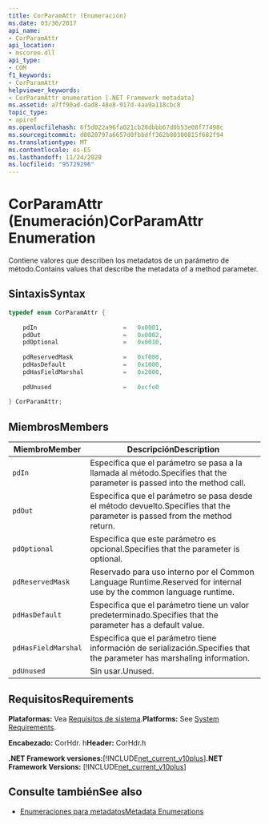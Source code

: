```yaml
---
title: CorParamAttr (Enumeración)
ms.date: 03/30/2017
api_name:
- CorParamAttr
api_location:
- mscoree.dll
api_type:
- COM
f1_keywords:
- CorParamAttr
helpviewer_keywords:
- CorParamAttr enumeration [.NET Framework metadata]
ms.assetid: a7ff90ad-dad8-48e8-917d-4aa9a118cbc8
topic_type:
- apiref
ms.openlocfilehash: 6f5d022a96fa021cb28dbbb67d0b53e08f77498c
ms.sourcegitcommit: d8020797a6657d0fbbdff362b80300815f682f94
ms.translationtype: MT
ms.contentlocale: es-ES
ms.lasthandoff: 11/24/2020
ms.locfileid: "95729296"
---
```

# <a name="corparamattr-enumeration"></a><span data-ttu-id="3e939-102">CorParamAttr (Enumeración)</span><span class="sxs-lookup"><span data-stu-id="3e939-102">CorParamAttr Enumeration</span></span>

<span data-ttu-id="3e939-103">Contiene valores que describen los metadatos de un parámetro de método.</span><span class="sxs-lookup"><span data-stu-id="3e939-103">Contains values that describe the metadata of a method parameter.</span></span>  
  
## <a name="syntax"></a><span data-ttu-id="3e939-104">Sintaxis</span><span class="sxs-lookup"><span data-stu-id="3e939-104">Syntax</span></span>  
  
```cpp  
typedef enum CorParamAttr {  
  
    pdIn                        =   0x0001,  
    pdOut                       =   0x0002,  
    pdOptional                  =   0x0010,  
  
    pdReservedMask              =   0xf000,  
    pdHasDefault                =   0x1000,  
    pdHasFieldMarshal           =   0x2000,  
  
    pdUnused                    =   0xcfe0  
  
} CorParamAttr;  
```  
  
## <a name="members"></a><span data-ttu-id="3e939-105">Miembros</span><span class="sxs-lookup"><span data-stu-id="3e939-105">Members</span></span>  
  
|<span data-ttu-id="3e939-106">Miembro</span><span class="sxs-lookup"><span data-stu-id="3e939-106">Member</span></span>|<span data-ttu-id="3e939-107">Descripción</span><span class="sxs-lookup"><span data-stu-id="3e939-107">Description</span></span>|  
|------------|-----------------|  
|`pdIn`|<span data-ttu-id="3e939-108">Especifica que el parámetro se pasa a la llamada al método.</span><span class="sxs-lookup"><span data-stu-id="3e939-108">Specifies that the parameter is passed into the method call.</span></span>|  
|`pdOut`|<span data-ttu-id="3e939-109">Especifica que el parámetro se pasa desde el método devuelto.</span><span class="sxs-lookup"><span data-stu-id="3e939-109">Specifies that the parameter is passed from the method return.</span></span>|  
|`pdOptional`|<span data-ttu-id="3e939-110">Especifica que este parámetro es opcional.</span><span class="sxs-lookup"><span data-stu-id="3e939-110">Specifies that the parameter is optional.</span></span>|  
|`pdReservedMask`|<span data-ttu-id="3e939-111">Reservado para uso interno por el Common Language Runtime.</span><span class="sxs-lookup"><span data-stu-id="3e939-111">Reserved for internal use by the common language runtime.</span></span>|  
|`pdHasDefault`|<span data-ttu-id="3e939-112">Especifica que el parámetro tiene un valor predeterminado.</span><span class="sxs-lookup"><span data-stu-id="3e939-112">Specifies that the parameter has a default value.</span></span>|  
|`pdHasFieldMarshal`|<span data-ttu-id="3e939-113">Especifica que el parámetro tiene información de serialización.</span><span class="sxs-lookup"><span data-stu-id="3e939-113">Specifies that the parameter has marshaling information.</span></span>|  
|`pdUnused`|<span data-ttu-id="3e939-114">Sin usar.</span><span class="sxs-lookup"><span data-stu-id="3e939-114">Unused.</span></span>|  
  
## <a name="requirements"></a><span data-ttu-id="3e939-115">Requisitos</span><span class="sxs-lookup"><span data-stu-id="3e939-115">Requirements</span></span>  

 <span data-ttu-id="3e939-116">**Plataformas:** Vea [Requisitos de sistema](../../get-started/system-requirements.md).</span><span class="sxs-lookup"><span data-stu-id="3e939-116">**Platforms:** See [System Requirements](../../get-started/system-requirements.md).</span></span>  
  
 <span data-ttu-id="3e939-117">**Encabezado:** CorHdr. h</span><span class="sxs-lookup"><span data-stu-id="3e939-117">**Header:** CorHdr.h</span></span>  
  
 <span data-ttu-id="3e939-118">**.NET Framework versiones:**[!INCLUDE[net_current_v10plus](../../../../includes/net-current-v10plus-md.md)]</span><span class="sxs-lookup"><span data-stu-id="3e939-118">**.NET Framework Versions:** [!INCLUDE[net_current_v10plus](../../../../includes/net-current-v10plus-md.md)]</span></span>  
  
## <a name="see-also"></a><span data-ttu-id="3e939-119">Consulte también</span><span class="sxs-lookup"><span data-stu-id="3e939-119">See also</span></span>

- [<span data-ttu-id="3e939-120">Enumeraciones para metadatos</span><span class="sxs-lookup"><span data-stu-id="3e939-120">Metadata Enumerations</span></span>](metadata-enumerations.md)
